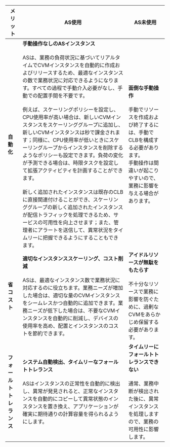 | **メリット** |**AS使用** | **AS未使用**|
| -------- | --------|-------- |
| **自動化** | **手動操作なしのASインスタンス**<br><br>ASは、業務の負荷状況に基づいてリアルタイムでCVMインスタンスを自動的に作成およびリリースするため、最適なインスタンスの数で業務状況に対応できるようになります。すべての過程で手動介入必要がなし、手動での配置手間を不要です。</br><br>例えば、スケーリングポリシーを設定し、CPU使用率が高い場合は、新しいCVMインスタンスをスケーリンググループに追加し、新しいCVMインスタンスは秒で課金されます；同様に、CPU使用率が低いときにスケーリングループからインスタンスを削除するようなポリシーも設定できます。負荷の変化が予測できる場合は、時限タスクを設定して拡張アクティビティを計画することができます。</br><br>新しく追加されたインスタンスは既存のCLBに直接関連付けることができ、スケーリンググループの新しく追加されたインスタンスが配信トラフィックを処理できるため、サービスの可用性を向上させます；また、管理者にアラートを送信して、異常状況をタイムリーに把握できるようにすることもできます。</br>|**面倒な手動操作**<br><br>手動でリソースを作成および終了するには、手動でCLBを構成する必要があります。<br>手動操作は間違いが起こりやすいので、業務に影響を与える場合があります。</br>|
| **省コスト** | **適切なインスタンススケーリング、コスト削減** <br><br>ASは、最適なインスタンス数で業務状況に対応するのに役立ちます。業務ニーズが増加した場合は、適切な量のCVMインスタンスをシームレスかつ自動的に追加できます。業務ニーズが低下した場合は、不要なCVMインスタンスを自動的に削減し、デバイスの使用率を高め、配置とインスタンスのコストを節約できます。</br>|**アイドルリソースが無駄をもたらす**<br><br>不十分なリソースで業務に影響を防ぐために、過剰なCVMをあらかじめ保留する必要があります。</br>|
| **フォールトトレランス** |**システム自動検出、タイムリーなフォールトトレランス**<br><br>ASはインスタンスの正常性を自動的に検出し、異常が発見されると、正常なインスタンスを自動的にコピーして異常状態のインスタンスを置き換え、アプリケーションが確実に期待通りの計算容量を得られるようにします。</br>|**タイムリーにフォールトトレランスできない**<br><br>通常、業務中断が検出された後に、異常インスタンスを処理しますので、業務の可用性に影響します。</br>|

